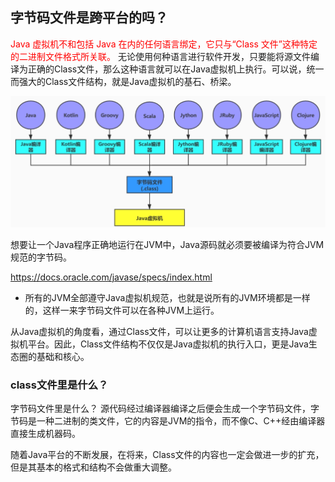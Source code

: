 ## 字节码文件是跨平台的吗？

<font color = 'red'> Java 虚拟机不和包括 Java 在内的任何语言绑定，它只与“Class 文件”这种特定的二进制文件格式所关联。</font>
无论使用何种语言进行软件开发，只要能将源文件编译为正确的Class文件，那么这种语言就可以在Java虚拟机上执行。可以说，统一而强大的Class文件结构，就是Java虚拟机的基石、桥梁。

![](images/4.不同语言编译成class文件.jpeg)

想要让一个Java程序正确地运行在JVM中，Java源码就必须要被编译为符合JVM规范的字节码。

https://docs.oracle.com/javase/specs/index.html

- 所有的JVM全部遵守Java虚拟机规范，也就是说所有的JVM环境都是一样的，这样一来字节码文件可以在各种JVM上运行。

从Java虚拟机的角度看，通过Class文件，可以让更多的计算机语言支持Java虚拟机平台。因此，Class文件结构不仅仅是Java虚拟机的执行入口，更是Java生态圈的基础和核心。

### class文件里是什么？

字节码文件里是什么？
源代码经过编译器编译之后便会生成一个字节码文件，字节码是一种二进制的类文件，它的内容是JVM的指令，而不像C、C++经由编译器直接生成机器码。

随着Java平台的不断发展，在将来，Class文件的内容也一定会做进一步的扩充，但是其基本的格式和结构不会做重大调整。